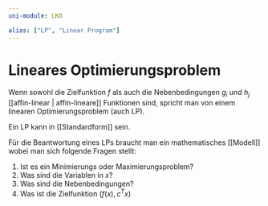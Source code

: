 ```yaml
---
uni-module: LKO

alias: ["LP", "Linear Program"]
---
```


# Lineares Optimierungsproblem

Wenn sowohl die Zielfunktion $f$ als auch die Nebenbedingungen $g_i$ und $h_j$ [[affin-linear | affin-lineare]] Funktionen sind, spricht man von einem linearen Optimierungsproblem (auch LP).

Ein LP kann in [[Standardform]] sein.

Für die Beantwortung eines LPs braucht man ein mathematisches [[Modell]] wobei man sich folgende Fragen stellt:

1. Ist es ein Minimierungs oder Maximierungsproblem?
2. Was sind die Variablen in $x$?
3. Was sind die Nebenbedingungen?
4. Was ist die Zielfunktion ($f(x), c^Tx$)
